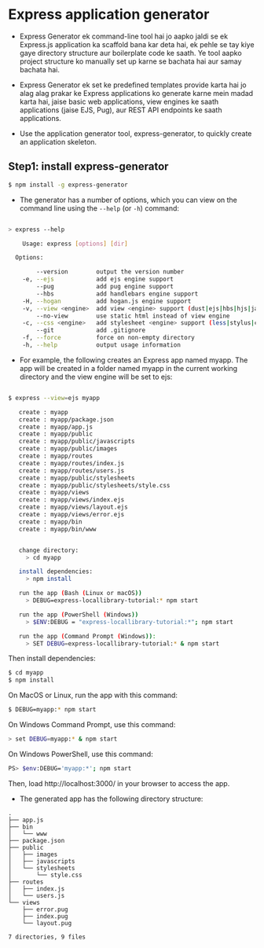 # Express application generator


- Express Generator ek command-line tool hai jo aapko jaldi se ek Express.js application ka scaffold bana kar deta hai, ek pehle se tay kiye gaye directory structure aur boilerplate code ke saath. Ye tool aapko project structure ko manually set up karne se bachata hai aur samay bachata hai.

- Express Generator ek set ke predefined templates provide karta hai jo alag alag prakar ke Express applications ko generate karne mein madad karta hai, jaise basic web applications, view engines ke saath applications (jaise EJS, Pug), aur REST API endpoints ke saath applications.

- Use the application generator tool, express-generator, to quickly create an application skeleton.

## Step1: install express-generator 


```bash
$ npm install -g express-generator
```

- The generator has a number of options, which you can view on the command line using the `--help` (or `-h`) command:

```bash

> express --help

    Usage: express [options] [dir]

  Options:

        --version        output the version number
    -e, --ejs            add ejs engine support
        --pug            add pug engine support
        --hbs            add handlebars engine support
    -H, --hogan          add hogan.js engine support
    -v, --view <engine>  add view <engine> support (dust|ejs|hbs|hjs|jade|pug|twig|vash) (defaults to jade)
        --no-view        use static html instead of view engine
    -c, --css <engine>   add stylesheet <engine> support (less|stylus|compass|sass) (defaults to plain CSS)
        --git            add .gitignore
    -f, --force          force on non-empty directory
    -h, --help           output usage information


```


- For example, the following creates an Express app named myapp. The app will be created in a folder named myapp in the current working directory and the view engine will be set to ejs:

```bash

$ express --view=ejs myapp

   create : myapp
   create : myapp/package.json
   create : myapp/app.js
   create : myapp/public
   create : myapp/public/javascripts
   create : myapp/public/images
   create : myapp/routes
   create : myapp/routes/index.js
   create : myapp/routes/users.js
   create : myapp/public/stylesheets
   create : myapp/public/stylesheets/style.css
   create : myapp/views
   create : myapp/views/index.ejs
   create : myapp/views/layout.ejs
   create : myapp/views/error.ejs
   create : myapp/bin
   create : myapp/bin/www


   change directory:
     > cd myapp

   install dependencies:
     > npm install

   run the app (Bash (Linux or macOS))
     > DEBUG=express-locallibrary-tutorial:* npm start

   run the app (PowerShell (Windows))
     > $ENV:DEBUG = "express-locallibrary-tutorial:*"; npm start

   run the app (Command Prompt (Windows)):
     > SET DEBUG=express-locallibrary-tutorial:* & npm start

```


Then install dependencies:


```bash
$ cd myapp
$ npm install
```

On MacOS or Linux, run the app with this command:

```bash
$ DEBUG=myapp:* npm start

```

On Windows Command Prompt, use this command:

```bash
> set DEBUG=myapp:* & npm start
```

On Windows PowerShell, use this command:

```bash
PS> $env:DEBUG='myapp:*'; npm start
```

Then, load http://localhost:3000/ in your browser to access the app.

- The generated app has the following directory structure:

```arduino
.
├── app.js
├── bin
│   └── www
├── package.json
├── public
│   ├── images
│   ├── javascripts
│   └── stylesheets
│       └── style.css
├── routes
│   ├── index.js
│   └── users.js
└── views
    ├── error.pug
    ├── index.pug
    └── layout.pug

7 directories, 9 files

```